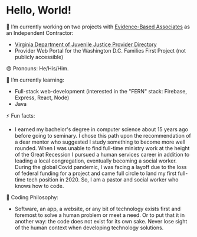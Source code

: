# Hello, World!

🔭 I’m currently working on two projects with [Evidence-Based Associates](https://evidencebasedassociates.com/) as an Independent Contractor:
  - [Virginia Department of Juvenile Justice Provider Directory](https://vamap.evidencebasedassociates.com/)
  - Provider Web Portal for the Washington D.C. Families First Project (not publicly accessible)
  
😄 Pronouns: He/His/Him.

🌱 I’m currently learning:
  - Full-stack web-development (interested in the "FERN" stack: Firebase, Express, React, Node)
  - Java
  
⚡ Fun facts:
  - I earned my bachelor's degree in computer science about 15 years ago before going to seminary. I chose this path upon the recommendation of a dear mentor who suggested I study something to become more well rounded. When I was unable to find full-time ministry work at the height of the Great Recession I pursued a human services career in addition to leading a local congregation, eventually becoming a social worker. During the global Covid pandemic, I was facing a layoff due to the loss of federal funding for a project and came full circle to land my first full-time tech position in 2020. So, I am a pastor and social worker who knows how to code.

💬 Coding Philosophy:
   - Software, an app, a website, or any bit of technology exists first and foremost to solve a human problem or meet a need. Or to put that it in another way: the code does not exist for its own sake. Never lose sight of the human context when developing technology solutions. 
<!--

Here are some ideas to get you started:

- 🔭 I’m currently working on ...
- 🌱 I’m currently learning ...
- 👯 I’m looking to collaborate on ...
- 🤔 I’m looking for help with ...
- 💬 Ask me about ...
- 📫 How to reach me: ...
- 😄 Pronouns: ...
- ⚡ Fun fact: ...
-->
